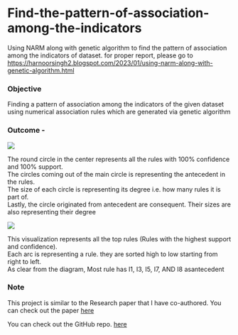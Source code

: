 # Find-the-pattern-of-association-among-the-indicators
Using NARM along with genetic algorithm to find the pattern of association among the indicators of dataset. for proper report, please go to  https://harnoorsingh2.blogspot.com/2023/01/using-narm-along-with-genetic-algorithm.html

### Objective

Finding a pattern of association among the indicators of the given dataset using numerical association rules which are generated via genetic algorithm

### Outcome -   

[![](https://blogger.googleusercontent.com/img/b/R29vZ2xl/AVvXsEgC1Sv7z-dzR0me6CJR6AhPOpk1TIwNxOprM55YHnngQAFVlZoTXTU2KtY6qW2cCHH1uKEnw8JHt-qE1sylcdOhZj52YYKBQe7v_vOgYaGfj3O-fdOlBuH99NAVCgTTCaVuIDbvoDKqsQsOvXY-YycHVqdbE-UjCypxUM9E54IN9JfaMmLlbpsEs8i80w/s320/viz(3).png)](https://blogger.googleusercontent.com/img/b/R29vZ2xl/AVvXsEgC1Sv7z-dzR0me6CJR6AhPOpk1TIwNxOprM55YHnngQAFVlZoTXTU2KtY6qW2cCHH1uKEnw8JHt-qE1sylcdOhZj52YYKBQe7v_vOgYaGfj3O-fdOlBuH99NAVCgTTCaVuIDbvoDKqsQsOvXY-YycHVqdbE-UjCypxUM9E54IN9JfaMmLlbpsEs8i80w/s1000/viz(3).png)  

The round circle in the center represents all the rules with 100% confidence and 100% support.  
The circles coming out of the main circle is representing the antecedent in the rules.  
The size of each circle is representing its degree i.e. how many rules it is part of.  
Lastly, the circle originated from antecedent are consequent. Their sizes are also representing their degree  

[![](https://blogger.googleusercontent.com/img/a/AVvXsEgHb6pxs_q5CRy7bFCdP741vY-ck9aTB6aJgs0TRyOilwR25yEuKSc8JAbxtrKq_t9paAbH8hFek6K4VrhJRr7sgoqK_0K751wg6yXnPBA3Wg2j7tglO8ieaaweegASm1E4Pzk0EDYLB1fG4tEpfil8aaqHNBGFz9HCR4y_ulEi2XsfrL01vGleHDxcYA=w400-h240)](https://blogger.googleusercontent.com/img/a/AVvXsEgHb6pxs_q5CRy7bFCdP741vY-ck9aTB6aJgs0TRyOilwR25yEuKSc8JAbxtrKq_t9paAbH8hFek6K4VrhJRr7sgoqK_0K751wg6yXnPBA3Wg2j7tglO8ieaaweegASm1E4Pzk0EDYLB1fG4tEpfil8aaqHNBGFz9HCR4y_ulEi2XsfrL01vGleHDxcYA)

This visualization represents all the top rules (Rules with the highest support and confidence).  
Each arc is representing a rule. they are sorted high to low starting from right to left.  
As clear from the diagram, Most rule has I1, I3, I5, I7, AND I8 asantecedent  
  
### Note

This project is similar to the Research paper that I have co-authored. You can check out the paper [here](https://link.springer.com/article/10.1007/s10639-022-11265-4)

You can check out the GitHub repo. [here](https://github.com/HarnoorSingh79/Find-the-pattern-of-association-among-the-indicators)
